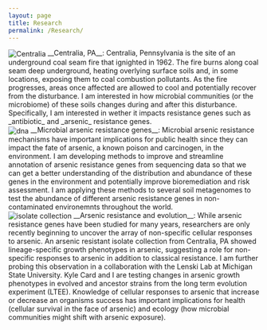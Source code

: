 ```yaml
---
layout: page
title: Research
permalink: /Research/
---
```


 <img src="{{ site.baseurl }}/assets/centralia.png" title="Centralia" class="gallery" align="center"> 
 __Centralia, PA__: Centralia, Pennsylvania is the site of an underground coal seam fire that ignighted in 1962. The fire burns along coal seam deep underground, heating overlying surface soils and, in some locations, exposing them to coal combustion pollutants. As the fire progresses, areas once affected are allowed to cool and potentially recover from the disturbance. I am interested in how microbial communities (or the microbiome) of these soils changes during and after this disturbance. Specifically, I am interested in wether it impacts resistance genes such as _antibiotic_ and _arsenic_ resistance genes.  
 
 <br>
 
  <img src="{{ site.baseurl }}/assets/dna.jpg" title="dna" class="gallery" align="center"> 
 __Microbial arsenic resistance genes__: Microbial arsenic resistance mechanisms have important implications for public health since they can impact the fate of arsenic, a known poison and carcinogen, in the environment. I am developing methods to improve and streamline annotation of arsenic resistance genes from sequencing data so that we can get a better understanding of the distribution and abundance of these genes in the environment and potentially improve bioremediation and risk assessment. I am applying these methods to several soil metagenomes to test the abundance of different arsenic resistance genes in non-contaminated environemnts throughout the world. 
 
 <br>
 
  <img src="{{ site.baseurl }}/assets/isolates.png" title="isolate collection" class="gallery" align="center"> 
 __Arsenic resistance and evolution__: While arsenic resistance genes have been studied for many years, researchers are only recently beginning to uncover the array of non-specific cellular responses to arsenic. An arsenic resistant isolate collection from Centralia, PA showed lineage-specific growth phenotypes in arsenic, suggesting a role for non-specific responses to arsenic in addition to classical resistance. I am further probing this observation in a collaboration with the Lenski Lab at Michigan State University. Kyle Card and I are testing changes in arsenic growth phenotypes in evolved and ancestor strains from the long term evolution experiment (LTEE). Knowledge of cellular responses to arsenic that increase or decrease an organisms success has important implications for health (cellular survival in the face of arsenic) and ecology (how microbial communities might shift with arsenic exposure). 
